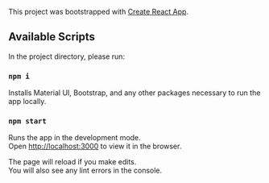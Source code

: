 This project was bootstrapped with [Create React App](https://github.com/facebook/create-react-app).

## Available Scripts

In the project directory, please run:

### `npm i`

Installs Material UI, Bootstrap, and any other packages necessary to run the app locally.

### `npm start`

Runs the app in the development mode.<br />
Open [http://localhost:3000](http://localhost:3000) to view it in the browser.

The page will reload if you make edits.<br />
You will also see any lint errors in the console.
